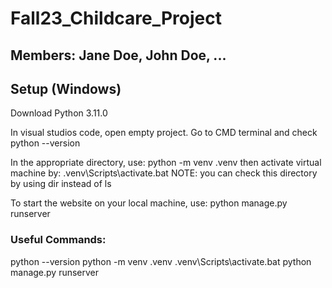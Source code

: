 # Fall23_Childcare_Project
## Members: Jane Doe, John Doe, ...

## Setup (Windows)
Download Python 3.11.0

In visual studios code, open empty project. Go to CMD terminal and check
python --version

In the appropriate directory, use:
python -m venv .venv
then activate virtual machine by:
.venv\Scripts\activate.bat
NOTE: you can check this directory by using dir instead of ls

To start the website on your local machine, use:
python manage.py runserver


### Useful Commands:
python --version
python -m venv .venv
.venv\Scripts\activate.bat
python manage.py runserver